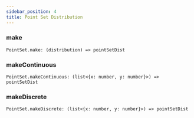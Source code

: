 ```yaml
---
sidebar_position: 4
title: Point Set Distribution
---
```


### make

```
PointSet.make: (distribution) => pointSetDist
```

### makeContinuous

```
PointSet.makeContinuous: (list<{x: number, y: number}>) => pointSetDist
```

### makeDiscrete

```
PointSet.makeDiscrete: (list<{x: number, y: number}>) => pointSetDist
```
